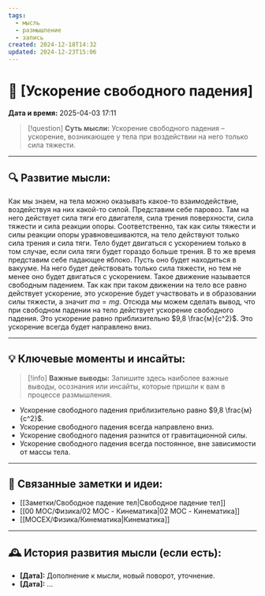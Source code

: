 ```yaml
---
tags:
  - мысль
  - размышление
  - запись
created: 2024-12-18T14:32
updated: 2024-12-23T15:06
---
```


# 💭  [Ускорение свободного падения]

**Дата и время:** 2025-04-03 17:11

> [!question] **Суть мысли:**
> Ускорение свободного падения – ускорение, возникающее у тела при воздействии на него только сила тяжести.

---

## 🔍 Развитие мысли:

Как мы знаем, на тела можно оказывать какое-то взаимодействие, воздействуя на них какой-то силой. Представим себе паровоз. Там на него действует сила тяги его двигателя, сила трения поверхности, сила тяжести и сила реакции опоры. Соответственно, так как силы тяжести и силы реакции опоры уравновешиваются, на тело действуют только сила трения и сила тяги. Тело будет двигаться с ускорением только в том случае, если сила тяги будет гораздо больше трения.
В то же время представим себе падающее яблоко. Пусть оно будет находиться в вакууме. На него будет действовать только сила тяжести, но тем не менее оно будет двигаться с ускорением. Такое движение называется свободным падением.
Так как при таком движении на тело все равно действует ускорение, это ускорение будет участвовать и в образовании силы тяжести, а значит $ma = mg$. Отсюда мы можем сделать вывод, что при свободном падении на тело действует ускорение свободного падения. Это ускорение равно приблизительно $9,8 \frac{м}{с^2}$. Это ускорение всегда будет направлено вниз. 

---

## 💡 Ключевые моменты и инсайты:

> [!info] **Важные выводы:**
> Запишите здесь наиболее важные выводы, осознания или инсайты, которые пришли к вам в процессе размышления.

- Ускорение свободного падения приблизительно равно $9,8 \frac{м}{с^2}$.
- Ускорение свободного падения всегда направлено вниз. 
- Ускорение свободного падения разнится от гравитационной силы.
- Ускорение свободного падения всегда постоянное, вне зависимости от массы тела.

---

## 🔄 Связанные заметки и идеи:

- [[Заметки/Свободное падение тел|Свободное падение тел]]
- [[00 MOC/Физика/02 MOC - Кинематика|02 MOC - Кинематика]]
- [[MOCEX/Физика/Кинематика|Кинематика]]

---

## 🕰️ История развития мысли (если есть):

* **[Дата]:**  Дополнение к мысли, новый поворот, уточнение.
* **[Дата]:**  ...